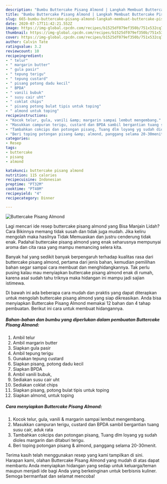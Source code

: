 ```yaml
---
description: "Bumbu Buttercake Pisang Almond | Langkah Membuat Buttercake Pisang Almond Yang Sedap"
title: "Bumbu Buttercake Pisang Almond | Langkah Membuat Buttercake Pisang Almond Yang Sedap"
slug: 665-bumbu-buttercake-pisang-almond-langkah-membuat-buttercake-pisang-almond-yang-sedap
date: 2020-07-17T11:42:21.552Z
image: https://img-global.cpcdn.com/recipes/b1525df079ef350b/751x532cq70/buttercake-pisang-almond-foto-resep-utama.jpg
thumbnail: https://img-global.cpcdn.com/recipes/b1525df079ef350b/751x532cq70/buttercake-pisang-almond-foto-resep-utama.jpg
cover: https://img-global.cpcdn.com/recipes/b1525df079ef350b/751x532cq70/buttercake-pisang-almond-foto-resep-utama.jpg
author: Calvin Tate
ratingvalue: 3.2
reviewcount: 10
recipeingredient:
- " telur"
- " margarin butter"
- " gula pasir"
- " tepung terigu"
- " tepung custard"
- " pisang potong dadu kecil"
- " BPDA"
- " vanili bubuk"
- " susu cair uht"
- " coklat chips"
- " pisang potong bulat tipis untuk toping"
- " almond untuk toping"
recipeinstructions:
- "Kocok telur, gula, vanili &amp; margarin sampai lembut mengembang."
- "Masukkan campuran terigu, custard dan BPDA sambil bergantian tuang susu cair, aduk rata"
- "Tambahkan cokcips dan potongan pisang, Tuang dlm loyang yg sudah dioles margarin dan ditaburi terigu."
- "Beri toping potongan pisang &amp; almond, panggang selama 20-30menit."
categories:
- Resep
tags:
- buttercake
- pisang
- almond

katakunci: buttercake pisang almond 
nutrition: 115 calories
recipecuisine: Indonesian
preptime: "PT32M"
cooktime: "PT40M"
recipeyield: "4"
recipecategory: Dinner

---
```



![Buttercake Pisang Almond](https://img-global.cpcdn.com/recipes/b1525df079ef350b/751x532cq70/buttercake-pisang-almond-foto-resep-utama.jpg)

Lagi mencari ide resep buttercake pisang almond yang Bisa Manjain Lidah? Cara Bikinnya memang tidak susah dan tidak juga mudah. Jika keliru mengolah maka hasilnya Tidak Memuaskan dan justru cenderung tidak enak. Padahal buttercake pisang almond yang enak seharusnya mempunyai aroma dan cita rasa yang mampu memancing selera kita.



Banyak hal yang sedikit banyak berpengaruh terhadap kualitas rasa dari buttercake pisang almond, pertama dari jenis bahan, kemudian pemilihan bahan segar sampai cara membuat dan menghidangkannya. Tak perlu pusing kalau mau menyiapkan buttercake pisang almond enak di rumah, karena asal sudah tahu triknya maka hidangan ini mampu jadi sajian istimewa.


Di bawah ini ada beberapa cara mudah dan praktis yang dapat diterapkan untuk mengolah buttercake pisang almond yang siap dikreasikan. Anda bisa menyiapkan Buttercake Pisang Almond memakai 12 bahan dan 4 tahap pembuatan. Berikut ini cara untuk membuat hidangannya.

<!--inarticleads1-->

##### Bahan-bahan dan bumbu yang diperlukan dalam pembuatan Buttercake Pisang Almond:

1. Ambil  telur
1. Ambil  margarin butter
1. Siapkan  gula pasir
1. Ambil  tepung terigu
1. Gunakan  tepung custard
1. Siapkan  pisang, potong dadu kecil
1. Siapkan  BPDA
1. Ambil  vanili bubuk,
1. Sediakan  susu cair uht
1. Sediakan  coklat chips
1. Siapkan  pisang, potong bulat tipis untuk toping
1. Siapkan  almond, untuk toping




<!--inarticleads2-->

##### Cara menyiapkan Buttercake Pisang Almond:

1. Kocok telur, gula, vanili &amp; margarin sampai lembut mengembang.
1. Masukkan campuran terigu, custard dan BPDA sambil bergantian tuang susu cair, aduk rata
1. Tambahkan cokcips dan potongan pisang, Tuang dlm loyang yg sudah dioles margarin dan ditaburi terigu.
1. Beri toping potongan pisang &amp; almond, panggang selama 20-30menit.




Terima kasih telah menggunakan resep yang kami tampilkan di sini. Harapan kami, olahan Buttercake Pisang Almond yang mudah di atas dapat membantu Anda menyiapkan hidangan yang sedap untuk keluarga/teman maupun menjadi ide bagi Anda yang berkeinginan untuk berbisnis kuliner. Semoga bermanfaat dan selamat mencoba!
